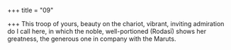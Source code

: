 +++
title = "09"

+++
This troop of yours, beauty on the chariot, vibrant, inviting admiration  do I call here,
in which the noble, well-portioned (Rodasī) shows her greatness, the  generous one in company with the Maruts.